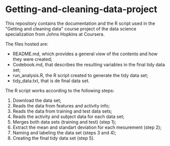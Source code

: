 # Getting-and-cleaning-data-project

This repository contains the documentation and the R script used in the "Getting and cleaning data" course project of the data science specialization from Johns Hopkins at Coursera.

The files hosted are:
- README.md, which provides a general view of the contents and how they were created;
- Codebook.md, that describes the resulting variables in the final tidy data set;
- run_analysis.R, the R script created to generate the tidy data set;
- tidy_data.txt, that is de final data set.

The R script works according to the following steps:
1. Download the data set;
2. Reads the data from features and activity info;
3. Reads the data from training and test data sets;
4. Reads the activity and subject data for each data set;
5. Merges both data sets (training and test) (step 1);
6. Extract the mean and standart deviation for each mesurement (step 2);
7. Naming and labeling the data set (steps 3 and 4);
8. Creating the final tidy data set (step 5).

